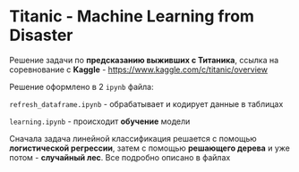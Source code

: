 # Titanic - Machine Learning from Disaster

Решение задачи по **предсказанию выживших с Титаника**, ссылка на соревнование с **Kaggle** - https://www.kaggle.com/c/titanic/overview

Решение оформлено в 2 `ipynb` файла: 

`refresh_dataframe.ipynb` - обрабатывает и кодирует данные в таблицах

`learning.ipynb` - происходит **обучение** модели

Сначала задача линейной классификация решается с помощью **логистической регрессии**, затем с помощью **решающего дерева** и уже потом - **случайный лес**. Все подробно описано в файлах
